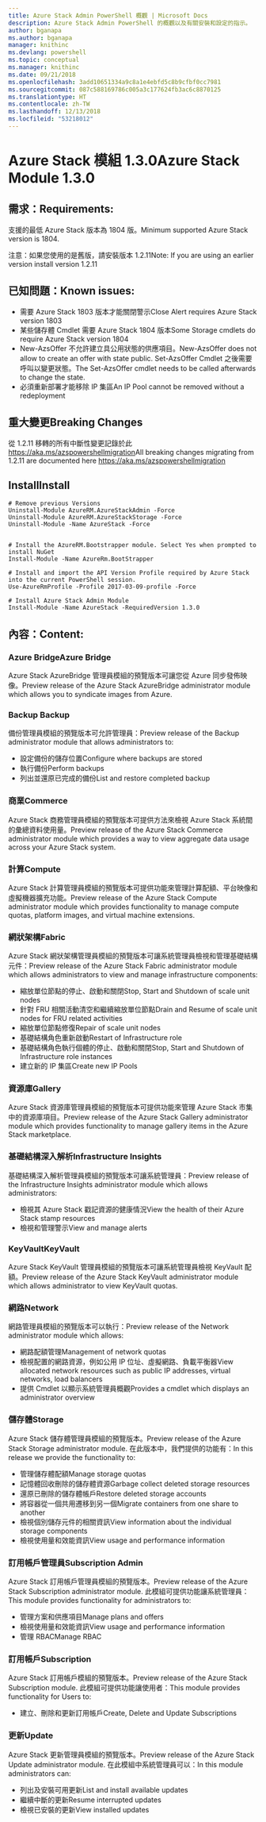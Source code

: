 ```yaml
---
title: Azure Stack Admin PowerShell 概觀 | Microsoft Docs
description: Azure Stack Admin PowerShell 的概觀以及有關安裝和設定的指示。
author: bganapa
ms.author: bganapa
manager: knithinc
ms.devlang: powershell
ms.topic: conceptual
ms.manager: knithinc
ms.date: 09/21/2018
ms.openlocfilehash: 3add10651334a9c8a1e4ebfd5c8b9cfbf0cc7981
ms.sourcegitcommit: 087c588169786c005a3c177624fb3ac6c8870125
ms.translationtype: HT
ms.contentlocale: zh-TW
ms.lasthandoff: 12/13/2018
ms.locfileid: "53218012"
---
```

# <a name="azure-stack-module-130"></a><span data-ttu-id="6ae93-103">Azure Stack 模組 1.3.0</span><span class="sxs-lookup"><span data-stu-id="6ae93-103">Azure Stack Module 1.3.0</span></span>

## <a name="requirements"></a><span data-ttu-id="6ae93-104">需求：</span><span class="sxs-lookup"><span data-stu-id="6ae93-104">Requirements:</span></span>
<span data-ttu-id="6ae93-105">支援的最低 Azure Stack 版本為 1804 版。</span><span class="sxs-lookup"><span data-stu-id="6ae93-105">Minimum supported Azure Stack version is 1804.</span></span>

<span data-ttu-id="6ae93-106">注意：如果您使用的是舊版，請安裝版本 1.2.11</span><span class="sxs-lookup"><span data-stu-id="6ae93-106">Note: If you are using an earlier version install version 1.2.11</span></span>

## <a name="known-issues"></a><span data-ttu-id="6ae93-107">已知問題：</span><span class="sxs-lookup"><span data-stu-id="6ae93-107">Known issues:</span></span>

- <span data-ttu-id="6ae93-108">需要 Azure Stack 1803 版本才能關閉警示</span><span class="sxs-lookup"><span data-stu-id="6ae93-108">Close Alert requires Azure Stack version 1803</span></span>
- <span data-ttu-id="6ae93-109">某些儲存體 Cmdlet 需要 Azure Stack 1804 版本</span><span class="sxs-lookup"><span data-stu-id="6ae93-109">Some Storage cmdlets do require Azure Stack version 1804</span></span>
- <span data-ttu-id="6ae93-110">New-AzsOffer 不允許建立具公用狀態的供應項目。</span><span class="sxs-lookup"><span data-stu-id="6ae93-110">New-AzsOffer does not allow to create an offer with state public.</span></span> <span data-ttu-id="6ae93-111">Set-AzsOffer Cmdlet 之後需要呼叫以變更狀態。</span><span class="sxs-lookup"><span data-stu-id="6ae93-111">The Set-AzsOffer cmdlet needs to be called afterwards to change the state.</span></span>
- <span data-ttu-id="6ae93-112">必須重新部署才能移除 IP 集區</span><span class="sxs-lookup"><span data-stu-id="6ae93-112">An IP Pool cannot be removed without a redeployment</span></span>

## <a name="breaking-changes"></a><span data-ttu-id="6ae93-113">重大變更</span><span class="sxs-lookup"><span data-stu-id="6ae93-113">Breaking Changes</span></span>
<span data-ttu-id="6ae93-114">從 1.2.11 移轉的所有中斷性變更記錄於此 https://aka.ms/azspowershellmigration</span><span class="sxs-lookup"><span data-stu-id="6ae93-114">All breaking changes migrating from 1.2.11 are documented here https://aka.ms/azspowershellmigration</span></span>

## <a name="install"></a><span data-ttu-id="6ae93-115">Install</span><span class="sxs-lookup"><span data-stu-id="6ae93-115">Install</span></span>
```
# Remove previous Versions
Uninstall-Module AzureRM.AzureStackAdmin -Force
Uninstall-Module AzureRM.AzureStackStorage -Force
Uninstall-Module -Name AzureStack -Force 


# Install the AzureRM.Bootstrapper module. Select Yes when prompted to install NuGet
Install-Module -Name AzureRm.BootStrapper

# Install and import the API Version Profile required by Azure Stack into the current PowerShell session.
Use-AzureRmProfile -Profile 2017-03-09-profile -Force

# Install Azure Stack Admin Module
Install-Module -Name AzureStack -RequiredVersion 1.3.0
```
## <a name="content"></a><span data-ttu-id="6ae93-116">內容：</span><span class="sxs-lookup"><span data-stu-id="6ae93-116">Content:</span></span>
### <a name="azure-bridge"></a><span data-ttu-id="6ae93-117">Azure Bridge</span><span class="sxs-lookup"><span data-stu-id="6ae93-117">Azure Bridge</span></span>
<span data-ttu-id="6ae93-118">Azure Stack AzureBridge 管理員模組的預覽版本可讓您從 Azure 同步發佈映像。</span><span class="sxs-lookup"><span data-stu-id="6ae93-118">Preview release of the Azure Stack AzureBridge administrator module which allows you to syndicate images from Azure.</span></span>

### <a name="backup"></a><span data-ttu-id="6ae93-119">Backup </span><span class="sxs-lookup"><span data-stu-id="6ae93-119">Backup</span></span>
<span data-ttu-id="6ae93-120">備份管理員模組的預覽版本可允許管理員：</span><span class="sxs-lookup"><span data-stu-id="6ae93-120">Preview release of the Backup administrator module that allows administrators to:</span></span>
- <span data-ttu-id="6ae93-121">設定備份的儲存位置</span><span class="sxs-lookup"><span data-stu-id="6ae93-121">Configure where backups are stored</span></span>
- <span data-ttu-id="6ae93-122">執行備份</span><span class="sxs-lookup"><span data-stu-id="6ae93-122">Perform backups</span></span>
- <span data-ttu-id="6ae93-123">列出並還原已完成的備份</span><span class="sxs-lookup"><span data-stu-id="6ae93-123">List and restore completed backup</span></span>

### <a name="commerce"></a><span data-ttu-id="6ae93-124">商業</span><span class="sxs-lookup"><span data-stu-id="6ae93-124">Commerce</span></span>
<span data-ttu-id="6ae93-125">Azure Stack 商務管理員模組的預覽版本可提供方法來檢視 Azure Stack 系統間的彙總資料使用量。</span><span class="sxs-lookup"><span data-stu-id="6ae93-125">Preview release of the Azure Stack Commerce administrator module which provides a way to view aggregate data usage across your Azure Stack system.</span></span>

### <a name="compute"></a><span data-ttu-id="6ae93-126">計算</span><span class="sxs-lookup"><span data-stu-id="6ae93-126">Compute</span></span>
<span data-ttu-id="6ae93-127">Azure Stack 計算管理員模組的預覽版本可提供功能來管理計算配額、平台映像和虛擬機器擴充功能。</span><span class="sxs-lookup"><span data-stu-id="6ae93-127">Preview release of the Azure Stack Compute administrator module which provides functionality to manage compute quotas, platform images, and virtual machine extensions.</span></span>

### <a name="fabric"></a><span data-ttu-id="6ae93-128">網狀架構</span><span class="sxs-lookup"><span data-stu-id="6ae93-128">Fabric</span></span>
<span data-ttu-id="6ae93-129">Azure Stack 網狀架構管理員模組的預覽版本可讓系統管理員檢視和管理基礎結構元件：</span><span class="sxs-lookup"><span data-stu-id="6ae93-129">Preview release of the Azure Stack Fabric administrator module which allows administrators to view and manage infrastructure components:</span></span>
- <span data-ttu-id="6ae93-130">縮放單位節點的停止、啟動和關閉</span><span class="sxs-lookup"><span data-stu-id="6ae93-130">Stop, Start and Shutdown of scale unit nodes</span></span>
- <span data-ttu-id="6ae93-131">針對 FRU 相關活動清空和繼續縮放單位節點</span><span class="sxs-lookup"><span data-stu-id="6ae93-131">Drain and Resume of scale unit nodes for FRU related activities</span></span>
- <span data-ttu-id="6ae93-132">縮放單位節點修復</span><span class="sxs-lookup"><span data-stu-id="6ae93-132">Repair of scale unit nodes</span></span>
- <span data-ttu-id="6ae93-133">基礎結構角色重新啟動</span><span class="sxs-lookup"><span data-stu-id="6ae93-133">Restart of Infrastructure role</span></span>
- <span data-ttu-id="6ae93-134">基礎結構角色執行個體的停止、啟動和關閉</span><span class="sxs-lookup"><span data-stu-id="6ae93-134">Stop, Start and Shutdown of Infrastructure role instances</span></span>
- <span data-ttu-id="6ae93-135">建立新的 IP 集區</span><span class="sxs-lookup"><span data-stu-id="6ae93-135">Create new IP Pools</span></span>


### <a name="gallery"></a><span data-ttu-id="6ae93-136">資源庫</span><span class="sxs-lookup"><span data-stu-id="6ae93-136">Gallery</span></span>
<span data-ttu-id="6ae93-137">Azure Stack 資源庫管理員模組的預覽版本可提供功能來管理 Azure Stack 市集中的資源庫項目。</span><span class="sxs-lookup"><span data-stu-id="6ae93-137">Preview release of the Azure Stack Gallery administrator module which provides functionality to manage gallery items in the Azure Stack marketplace.</span></span>

### <a name="infrastructure-insights"></a><span data-ttu-id="6ae93-138">基礎結構深入解析</span><span class="sxs-lookup"><span data-stu-id="6ae93-138">Infrastructure Insights</span></span>
<span data-ttu-id="6ae93-139">基礎結構深入解析管理員模組的預覽版本可讓系統管理員：</span><span class="sxs-lookup"><span data-stu-id="6ae93-139">Preview release of the Infrastructure Insights administrator module which allows administrators:</span></span>
- <span data-ttu-id="6ae93-140">檢視其 Azure Stack 戳記資源的健康情況</span><span class="sxs-lookup"><span data-stu-id="6ae93-140">View the health of their Azure Stack stamp resources</span></span>
- <span data-ttu-id="6ae93-141">檢視和管理警示</span><span class="sxs-lookup"><span data-stu-id="6ae93-141">View and manage alerts</span></span>

### <a name="keyvault"></a><span data-ttu-id="6ae93-142">KeyVault</span><span class="sxs-lookup"><span data-stu-id="6ae93-142">KeyVault</span></span>
<span data-ttu-id="6ae93-143">Azure Stack KeyVault 管理員模組的預覽版本可讓系統管理員檢視 KeyVault 配額。</span><span class="sxs-lookup"><span data-stu-id="6ae93-143">Preview release of the Azure Stack KeyVault administrator module which allows administrator to view KeyVault quotas.</span></span>

### <a name="network"></a><span data-ttu-id="6ae93-144">網路</span><span class="sxs-lookup"><span data-stu-id="6ae93-144">Network</span></span>
<span data-ttu-id="6ae93-145">網路管理員模組的預覽版本可以執行：</span><span class="sxs-lookup"><span data-stu-id="6ae93-145">Preview release of the Network administrator module which allows:</span></span>
- <span data-ttu-id="6ae93-146">網路配額管理</span><span class="sxs-lookup"><span data-stu-id="6ae93-146">Management of network quotas</span></span>
- <span data-ttu-id="6ae93-147">檢視配置的網路資源，例如公用 IP 位址、虛擬網路、負載平衡器</span><span class="sxs-lookup"><span data-stu-id="6ae93-147">View allocated network resources such as public IP addresses, virtual networks, load balancers</span></span>
- <span data-ttu-id="6ae93-148">提供 Cmdlet 以顯示系統管理員概觀</span><span class="sxs-lookup"><span data-stu-id="6ae93-148">Provides a cmdlet which displays an administrator overview</span></span>

### <a name="storage"></a><span data-ttu-id="6ae93-149">儲存體</span><span class="sxs-lookup"><span data-stu-id="6ae93-149">Storage</span></span>
<span data-ttu-id="6ae93-150">Azure Stack 儲存體管理員模組的預覽版本。</span><span class="sxs-lookup"><span data-stu-id="6ae93-150">Preview release of the Azure Stack Storage administrator module.</span></span>  <span data-ttu-id="6ae93-151">在此版本中，我們提供的功能有：</span><span class="sxs-lookup"><span data-stu-id="6ae93-151">In this release we provide the functionality to:</span></span>
- <span data-ttu-id="6ae93-152">管理儲存體配額</span><span class="sxs-lookup"><span data-stu-id="6ae93-152">Manage storage quotas</span></span>
- <span data-ttu-id="6ae93-153">記憶體回收刪除的儲存體資源</span><span class="sxs-lookup"><span data-stu-id="6ae93-153">Garbage collect deleted storage resources</span></span>
- <span data-ttu-id="6ae93-154">還原已刪除的儲存體帳戶</span><span class="sxs-lookup"><span data-stu-id="6ae93-154">Restore deleted storage accounts</span></span>
- <span data-ttu-id="6ae93-155">將容器從一個共用遷移到另一個</span><span class="sxs-lookup"><span data-stu-id="6ae93-155">Migrate containers from one share to another</span></span>
- <span data-ttu-id="6ae93-156">檢視個別儲存元件的相關資訊</span><span class="sxs-lookup"><span data-stu-id="6ae93-156">View information about the individual storage components</span></span>
- <span data-ttu-id="6ae93-157">檢視使用量和效能資訊</span><span class="sxs-lookup"><span data-stu-id="6ae93-157">View usage and performance information</span></span>

### <a name="subscription-admin"></a><span data-ttu-id="6ae93-158">訂用帳戶管理員</span><span class="sxs-lookup"><span data-stu-id="6ae93-158">Subscription Admin</span></span>
<span data-ttu-id="6ae93-159">Azure Stack 訂用帳戶管理員模組的預覽版本。</span><span class="sxs-lookup"><span data-stu-id="6ae93-159">Preview release of the Azure Stack Subscription administrator module.</span></span>  <span data-ttu-id="6ae93-160">此模組可提供功能讓系統管理員：</span><span class="sxs-lookup"><span data-stu-id="6ae93-160">This module provides functionality for administrators to:</span></span>
- <span data-ttu-id="6ae93-161">管理方案和供應項目</span><span class="sxs-lookup"><span data-stu-id="6ae93-161">Manage plans and offers</span></span>
- <span data-ttu-id="6ae93-162">檢視使用量和效能資訊</span><span class="sxs-lookup"><span data-stu-id="6ae93-162">View usage and performance information</span></span>
- <span data-ttu-id="6ae93-163">管理 RBAC</span><span class="sxs-lookup"><span data-stu-id="6ae93-163">Manage RBAC</span></span>

### <a name="subscription"></a><span data-ttu-id="6ae93-164">訂用帳戶</span><span class="sxs-lookup"><span data-stu-id="6ae93-164">Subscription</span></span>
<span data-ttu-id="6ae93-165">Azure Stack 訂用帳戶模組的預覽版本。</span><span class="sxs-lookup"><span data-stu-id="6ae93-165">Preview release of the Azure Stack Subscription module.</span></span>  <span data-ttu-id="6ae93-166">此模組可提供功能讓使用者：</span><span class="sxs-lookup"><span data-stu-id="6ae93-166">This module provides functionality for Users to:</span></span>
- <span data-ttu-id="6ae93-167">建立、刪除和更新訂用帳戶</span><span class="sxs-lookup"><span data-stu-id="6ae93-167">Create, Delete and Update Subscriptions</span></span>

### <a name="update"></a><span data-ttu-id="6ae93-168">更新</span><span class="sxs-lookup"><span data-stu-id="6ae93-168">Update</span></span>
<span data-ttu-id="6ae93-169">Azure Stack 更新管理員模組的預覽版本。</span><span class="sxs-lookup"><span data-stu-id="6ae93-169">Preview release of the Azure Stack Update administrator module.</span></span>  <span data-ttu-id="6ae93-170">在此模組中系統管理員可以：</span><span class="sxs-lookup"><span data-stu-id="6ae93-170">In this module administrators can:</span></span>
- <span data-ttu-id="6ae93-171">列出及安裝可用更新</span><span class="sxs-lookup"><span data-stu-id="6ae93-171">List and install available updates</span></span>
- <span data-ttu-id="6ae93-172">繼續中斷的更新</span><span class="sxs-lookup"><span data-stu-id="6ae93-172">Resume interrupted updates</span></span>
- <span data-ttu-id="6ae93-173">檢視已安裝的更新</span><span class="sxs-lookup"><span data-stu-id="6ae93-173">View installed updates</span></span>
